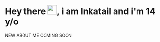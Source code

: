 # Hey there <img src="https://raw.githubusercontent.com/MartinHeinz/MartinHeinz/master/wave.gif" width="30px">, i am Inkatail and i'm 14 y/o

NEW ABOUT ME COMING SOON
